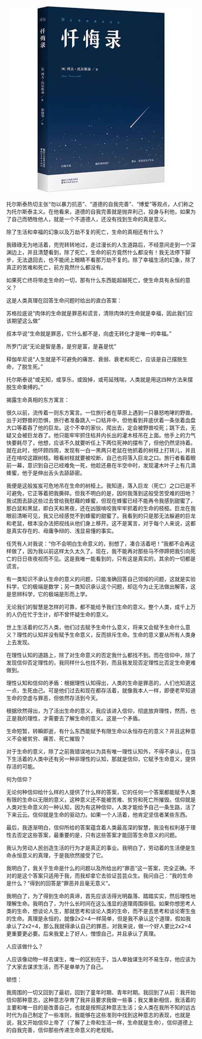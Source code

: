![忏悔录](image\忏悔录-托尔斯泰.jpg)

托尔斯泰热切主张“勿以暴力抗恶”、“道德的自我完善”、“博爱”等观点，人们称之为托尔斯泰主义。在他看来，道德的自我完善就是抛弃利己，投身与利他，如果为了自己而牺牲他人，就是一个不道德人，还没有找到生命的真是意义。

 

除了生活和幸福的幻象以及万劫不复的死亡，生命的真相还有什么？

 

 

我碌碌无为地活着，兜兜转转地过，走过漫长的人生道路后，不经意间走到一个深渊边上，并且清楚看到，除了死亡，生命的前方竟然什么都没有！我无法停下脚步，无法退回去，也不能闭上眼睛不看那万劫不复的。除了幸福生活的幻象，除了真正的苦难和死亡，前方竟然什么都没有。

 

 

如果死亡终将带走生命的一切，那有什么东西能超越死亡，使生命具有永恒的意义？

 

这是人类真理在回答生命问题时给出的直白答案：

苏格拉底说“肉体的生命就是罪恶和谎言，清除肉体的生命就是幸福，因此我们应该期望这么做”

 

叔本华说“生命就是罪恶，它什么都不是，向虚无转化才是唯一的幸福。”

 

所罗门说“无论是智是愚，是穷是富，是喜是忧”

 

释伽牟尼说“人生就是不可避免的痛苦、衰弱、衰老和死亡，应该是自己摆脱生命，了脱生死。”

 

托尔斯泰说“或无知，或享乐，或毁掉，或苟延残喘，人类就是用这四种方法来摆脱生命束缚的。”

 

揭露生命真相的东方寓言：

很久以前，流传着一则东方寓言。一位旅行者在草原上遇到一只暴怒咆哮的野兽。出于对野兽的恐惧，旅行者准备跳入一口枯井中，但他看到井底伏着一条张着血盘大口等着吞了他的巨龙。这个不幸的家伙，爬出去，定会被野兽咬死；跳下去，无疑又会被巨龙吞了。他只能牢牢抓住枯井内长出的灌木枝吊在上面。他手上的力气快要耗尽了，他想，应该不久就要听任上下两位死神的摆布了，但他仍然坚持着。就在此时，他环顾四周，发现有一白一黑两只老鼠在他抓着的树枝上打转儿，并且还在啃咬这跟树枝。眼看树枝就要被咬断，自己也将落入巨龙之口。旅行者看着眼前一幕，意识到自己已经难免一死，他趁还悬在半空中时，发现灌木叶子上有几滴蜂蜜，他于是伸出舌头去舔舔密。

我便是这般岌岌可危地吊在生命的树桠上。我知道，落入巨龙（死亡）之口已是不可避免，它正等着把我撕碎。但我不明白的是，因何我落到这般受苦受难的田地？我试图去舔这些过去曾给我慰藉的蜂蜜，但现在蜂蜜已经不能再令我感到甜蜜了，那白鼠和黑鼠，即白天和黑夜，还在凶狠啃咬我牢牢抓着的生命的枝桠。巨龙在我眼前清晰可见，我又已经感觉不到蜂蜜的甜蜜了。我看到的只是那无法躲避的巨龙和老鼠，根本没办法把视线从他们身上移开。这不是寓言，对于每个人来说，这都是真实存在的、毋庸争辩的、浅显易懂的事实。

 

 

任凭有人对我说：“你不会明白生命意义的，别想了，凑合活着吧！”我都不会再这样做了，因为我以前这样太久太久了。现在，我不能再对那些马不停蹄把我引向死亡的日日夜夜视而不见。这是我唯一能看到的，只有这是真实的，其余的一切都是谎言。

 

有一类知识不承认生命的意义的问题，只能准确回答自己领域的问题，这就是实验科学，它的极端是数学；另一类知识承认这个问题，却迄今为止无法做出解答，这是思辨科学，它的极端是形而上学。

 

无论我们的智慧是怎样的可靠，都不能给予我们生命的意义。整个人类，成千上万的人仍在忙于生计，却不曾怀疑生命的意义。

 

世上生活着的亿万人类，他们过去赋予生命什么意义，将来又会赋予生命什么意义？理性的认知并没有赋予生命意义，反而排斥生命。生命的意义要从所有人类身上去发现。

 

在理性认知的道路上，除了对生命意义的否定我什么都找不到。而在信仰中，除了发现信仰否定理性的，我同样什么也找不到，而且我发现否定理性比否定生命更难做到。

 

理性认知和信仰的矛盾：根据理性认知得出，人类的生命是罪恶的，人们也知道这一点，生死由己。可是他们过去和现在都存活着，就像我本人一样，即便老早知道生命的空虚与罪恶，但依然存活到今天。

根据欣然得出，为了活出生命的意义，我应该进入信仰，彻底放弃理性，然而，也正是我的理性，才需要去了解生命的意义。这是一个矛盾。

 

生命短暂，转瞬即逝，有什么东西能赋予有限生命以永恒存在的意义？并且这种意义不会被贫穷、痛苦、死亡摧毁？

 

对于生命的意义，除了之前我错误地以为具有唯一理性认知外，不得不承认，在当下生活着的人类中还有另一种非理性的认知，那就是信仰，它赋予生命意义，提供存活的可能。

 

何为信仰？

无论何种信仰给什么样的人提供了什么样的答案，它的任何一个答案都能赋予人类有限的生命以无限的意义，这种意义还不能被苦难、贫穷和死亡所摧毁。信仰就是人类对生命意义的一种认知，因为有这种信仰，人类才能给予自己一条生路，活了下来云云。信仰就是生命的驱动力。如果一个人活着，他肯定坚信者某些东西。

 

最后，我逐渐明白，信仰所给的答案蕴含着人类最高深的智慧，我没有权利基于理性去否定这些答案，最重要的是，只有这些答案才能回答生命意义的问题。

 

我认为劳动人民创造生活的行为才是真正的事业。我明白了，劳动着的生活便是生命永恒意义的真理，于是我欣然接受了它。

 

我明白了，我关于生命是什么的问题以及所给出的”罪恶“这一答案，完全正确。不对的是这个答案只适用于我，而我却拿它去验证芸芸众生。我问自己：”我的生命是什么？“得到的回答是”罪恶并且毫无意义“。

 

我明白了，为了得到生命的真谛，首先应该活得光明磊落、踏踏实实，然后理性地理解生命。我明白了，为什么长时间在这么浅显的道理周围徘徊。如果你想思考人类的生命，想谈论人生，那就思考和谈论人类的生命，而不是去思考和谈论寄生虫的生命。真理是永恒的，就像2x2=4一样简单，但是我不承认这个道理，假如我承认了2x2=4，那么我就得承认自己的罪恶，对我来说，做一个好人要比2x2=4更重要更必要。后来我爱上了好人，憎恨自己，并且承认了真理。

 

人应该做什么？

人应该像动物一样去谋生，唯一的区别在于，当人单独谋生时不易生存，他应该为了大家去谋求生活，而不是单单为了自己。

 

顿悟：

我周围的一切又回到了最初，回到了童年时期、青年时期。我回到了从前：我开始信仰那种意志，这种意志孕育了我并且要求我做一些事；我又重新相信，我活着的主要和唯一目的是改善自己，也就是按照这种意志生活；全人类在我所不知的远古时代为自己制定了一些准则，我能够在这些准则中找到这种意志的表现，也就是说，我又开始信仰上帝了（了解了上帝和生活一样，生命就是生命），信仰道德上的自我完善，信仰那些传递生命意义的老规矩。